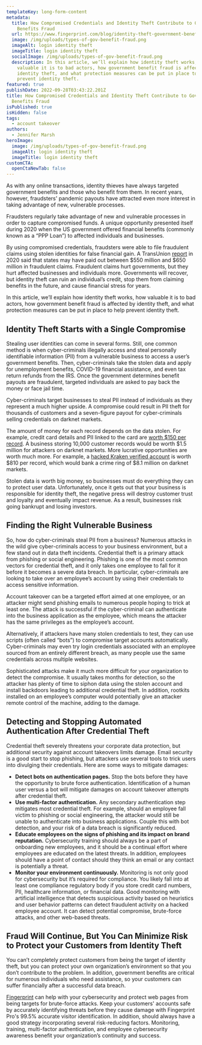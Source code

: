```yaml
---
templateKey: long-form-content
metadata:
  title: How Compromised Credentials and Identity Theft Contribute to Government
    Benefits Fraud
  url: https://www.fingerprint.com/blog/identity-theft-government-benefits-fraud
  image: /img/uploads/types-of-gov-benefit-fraud.png
  imageAlt: login identity theft
  imageTitle: login identity theft
  socialImage: /img/uploads/types-of-gov-benefit-fraud.png
  description: In this article, we’ll explain how identity theft works, how
    valuable it is to bad actors, how government benefit fraud is affected by
    identity theft, and what protection measures can be put in place to help
    prevent identity theft.
featured: true
publishDate: 2022-09-28T03:43:22.201Z
title: How Compromised Credentials and Identity Theft Contribute to Government
  Benefits Fraud
isPublished: true
isHidden: false
tags:
  - account takeover
authors:
  - Jennifer Marsh
heroImage:
  image: /img/uploads/types-of-gov-benefit-fraud.png
  imageAlt: login identity theft
  imageTitle: login identity theft
customCTA:
  openCtaNewTab: false
---
```

As with any online transactions, identity thieves have always targeted government benefits and those who benefit from them. In recent years, however, fraudsters' pandemic payouts have attracted even more interest in taking advantage of new, vulnerable processes. 

Fraudsters regularly take advantage of new and vulnerable processes in order to capture compromised funds. A unique opportunity presented itself during 2020 when the US government offered financial benefits (commonly known as a “PPP Loan”) to affected individuals and businesses. 

By using compromised credentials, fraudsters were able to file fraudulent claims using stolen identities for false financial gain. A TransUnion [report](https://www.transunion.com/blog/identifying-unemployment-insurance-fraud-during-the-covid-19-crisis-a-three-phased-approach) in 2020 said that states may have paid out between $550 million and $650 million in fraudulent claims. Fraudulent claims hurt governments, but they hurt affected businesses and individuals more. Governments will recover, but identity theft can ruin an individual’s credit, stop them from claiming benefits in the future, and cause financial stress for years.

In this article, we’ll explain how identity theft works, how valuable it is to bad actors, how government benefit fraud is affected by identity theft, and what protection measures can be put in place to help prevent identity theft.

## Identity Theft Starts with a Single Compromise

Stealing user identities can come in several forms. Still, one common method is when cyber-criminals illegally access and steal personally identifiable information (PII) from a vulnerable business to access a user’s government benefits. Then, cyber-criminals take the stolen data and apply for unemployment benefits, COVID-19 financial assistance, and even tax return refunds from the IRS. Once the government determines benefit payouts are fraudulent, targeted individuals are asked to pay back the money or face jail time.

Cyber-criminals target businesses to steal PII instead of individuals as they represent a much higher upside. A compromise could result in PII theft for thousands of customers and a seven-figure payout for cyber-criminals selling credentials on darknet markets. 

The amount of money for each record depends on the data stolen. For example, credit card details and PII linked to the card are [worth $150 per record](https://www.privacyaffairs.com/dark-web-price-index-2021/). A business storing 10,000 customer records would be worth $1.5 million for attackers on darknet markets. More lucrative opportunities are worth much more. For example, a [hacked Kraken verified account](https://www.privacyaffairs.com/dark-web-price-index-2021/) is worth $810 per record, which would bank a crime ring of $8.1 million on darknet markets.

Stolen data is worth big money, so businesses must do everything they can to protect user data. Unfortunately, once it gets out that your business is responsible for identity theft, the negative press will destroy customer trust and loyalty and eventually impact revenue. As a result, businesses risk going bankrupt and losing investors.

## Finding the Right Vulnerable Business

So, how do cyber-criminals steal PII from a business? Numerous attacks in the wild give cyber-criminals access to your business environment, but a few stand out in data theft incidents. Credential theft is a primary attack from phishing or social engineering. Phishing is one of the most common vectors for credential theft, and it only takes one employee to fall for it before it becomes a severe data breach. In particular, cyber-criminals are looking to take over an employee’s account by using their credentials to access sensitive information.

Account takeover can be a targeted effort aimed at one employee, or an attacker might send phishing emails to numerous people hoping to trick at least one. The attack is successful if the cyber-criminal can authenticate into the business application as the employee, which means the attacker has the same privileges as the employee’s account.

Alternatively, if attackers have many stolen credentials to test, they can use scripts (often called “bots”) to compromise target accounts automatically. Cyber-criminals may even try login credentials associated with an employee sourced from an entirely different breach, as many people use the same credentials across multiple websites.

Sophisticated attacks make it much more difficult for your organization to detect the compromise. It usually takes months for detection, so the attacker has plenty of time to siphon data using the stolen account and install backdoors leading to additional credential theft. In addition, rootkits installed on an employee’s computer would potentially give an attacker remote control of the machine, adding to the damage.

## Detecting and Stopping Automated Authentication After Credential Theft

Credential theft severely threatens your corporate data protection, but additional security against account takeovers limits damage. Email security is a good start to stop phishing, but attackers use several tools to trick users into divulging their credentials. Here are some ways to mitigate damages:

* **Detect bots on authentication pages.** Stop the bots before they have the opportunity to brute force authentication. Identification of a human user versus a bot will mitigate damages on account takeover attempts after credential theft.
* **Use multi-factor authentication.** Any secondary authentication step mitigates most credential theft. For example, should an employee fall victim to phishing or social engineering, the attacker would still be unable to authenticate into business applications. Couple this with bot detection, and your risk of a data breach is significantly reduced. 
* **Educate employees on the signs of phishing and its impact on brand reputation.** Cybersecurity training should always be a part of onboarding new employees, and it should be a continual effort where employees are educated on the latest threats. In addition, employees should have a point of contact should they think an email or any contact is potentially a threat. 
* **Monitor your environment continuously.** Monitoring is not only good for cybersecurity but it’s required for compliance. You likely fall into at least one compliance regulatory body if you store credit card numbers, PII, healthcare information, or financial data. Good monitoring with artificial intelligence that detects suspicious activity based on heuristics and user behavior patterns can detect fraudulent activity on a hacked employee account. It can detect potential compromise, brute-force attacks, and other web-based threats.

## Fraud Will Continue, But You Can Minimize Risk to Protect your Customers from Identity Theft

You can’t completely protect customers from being the target of identity theft, but you can protect your own organization’s environment so that you don’t contribute to the problem. In addition, government benefits are critical for numerous individuals who need assistance, so your customers can suffer financially after a successful data breach.

[Fingerprint](https://fingerprint.com/) can help with your cybersecurity and protect web pages from being targets for brute-force attacks. Keep your customers' accounts safe by accurately identifying threats before they cause damage with Fingerprint Pro's 99.5% accurate visitor identification. In addition, should always have a good strategy incorporating several risk-reducing factors. Monitoring, training, multi-factor authentication, and employee cybersecurity awareness benefit your organization’s continuity and success.
